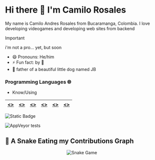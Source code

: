 # Hi there 👋 I'm Camilo Rosales

My name is Camilo Andres Rosales from Bucaramanga, Colombia. I love developing videogames and developing web sites from backend 

>[!IMPORTANT]
>i'm not a pro... yet, but soon

- 😄 Pronouns: He/him
- ⚡ Fun fact: []() by []()🤯
- :dog: father of a beautiful little dog named JB

### Programming Languages 🌐

- Know/Using

| [<>]()  | [<>]()  | [<>]()  |  [<>]() |  [<>]() | [<>]()  |
|---|---|---|---|---|---|

![Static Badge](https://img.shields.io/badge/:badgeContent?style=plastic)

![AppVeyor tests](https://img.shields.io/appveyor/tests/%3ATheLiightBringer/%3APrueba)

## 🐍 A Snake Eating my Contributions Graph
	
<p align = "center">
	<img src = "https://github.com/TheLiightBringer/TheLiightBringer/blob/output/github-contribution-grid-snake.svg?" alt = "Snake Game"/>
</p>